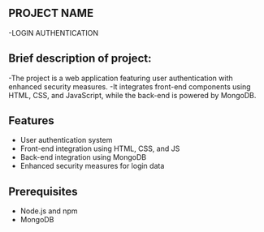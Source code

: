 ## PROJECT NAME
-LOGIN AUTHENTICATION

## Brief description of project:
-The project is a web application featuring user authentication with enhanced security measures. 
-It integrates front-end components using HTML, CSS, and JavaScript, while the back-end is powered by MongoDB. 

## Features
- User authentication system
- Front-end integration using HTML, CSS, and JS
- Back-end integration using MongoDB
- Enhanced security measures for login data

## Prerequisites
- Node.js and npm
- MongoDB
